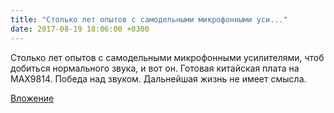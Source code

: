 ```yaml
---
title: "Столько лет опытов с самодельными микрофонными уси..."
date: 2017-08-19 18:06:00 +0300
---
```


Столько лет опытов с самодельными микрофонными усилителями, чтоб добиться нормального звука, и вот он. Готовая китайская плата на MAX9814. Победа над звуком. Дальнейшая жизнь не имеет смысла.

[Вложение](/assets/vk_photos/2/UO5VTn7WCiI.jpg)
